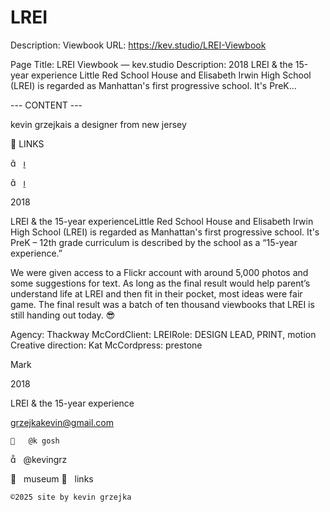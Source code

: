 # LREI

Description: Viewbook
URL: https://kev.studio/LREI-Viewbook

Page Title: LREI Viewbook — kev.studio
Description: 2018 LREI & the 15-year experience Little Red School House and Elisabeth Irwin High School (LREI) is regarded as Manhattan's first progressive school. It's PreK...

--- CONTENT ---

kevin grzejkais a designer from new jersey


	



 



	
	
︎ LINKS

︎︎︎   ︎︎︎

︎︎︎   ︎︎︎

2018
	
LREI & the 15-year experienceLittle Red School House and Elisabeth Irwin High School (LREI) is regarded as Manhattan's first progressive school. It's PreK – 12th grade curriculum is described by the school as a “15-year experience.”


We were given access to a Flickr account with around 5,000 photos and some suggestions for text. As long as the final result would help parent’s understand life at LREI and then fit in their pocket, most ideas were fair game.
The final result was a batch of ten thousand viewbooks that LREI is still handing out today. 😎


Agency: Thackway McCordClient: LREIRole: DESIGN LEAD, PRINT, motion
Creative direction: Kat McCordpress: prestone




	





	



    	

	













				

				
 
 
  Mark

2018

LREI & the 15-year experience

grzejkakevin@gmail.com


	
	︎   @k gosh
︎   @kevingrz

	
︎   museum
︎   links












	
	©2025 site by kevin grzejka


